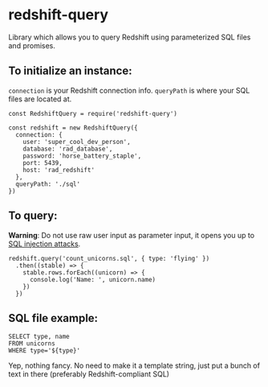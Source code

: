 # redshift-query

Library which allows you to query Redshift using parameterized SQL files and promises.

## To initialize an instance:

`connection` is your Redshift connection info. `queryPath` is where your SQL files are located at.

```
const RedshiftQuery = require('redshift-query')

const redshift = new RedshiftQuery({
  connection: {
    user: 'super_cool_dev_person',
    database: 'rad_database',
    password: 'horse_battery_staple',
    port: 5439,
    host: 'rad_redshift'
  },
  queryPath: './sql'
})
```

## To query:

**Warning**: Do not use raw user input as parameter input, it opens you up to [SQL injection attacks](https://en.wikipedia.org/wiki/SQL_injection).

```
redshift.query('count_unicorns.sql', { type: 'flying' })
  .then((stable) => {
    stable.rows.forEach((unicorn) => {
      console.log('Name: ', unicorn.name)
    })
  })
```

## SQL file example:

```
SELECT type, name
FROM unicorns
WHERE type='${type}'
```

Yep, nothing fancy. No need to make it a template string, just put a bunch of text in there (preferably Redshift-compliant SQL)
